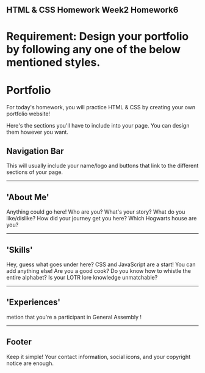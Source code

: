 ## HTML & CSS Homework Week2 Homework6
# Requirement: Design your portfolio by following any one of the below mentioned styles.

# Portfolio

For today's homework, you will practice HTML & CSS  by creating your own portfolio website!


Here's the sections you'll have to include into your page. You can design them however you want.


## Navigation Bar

This will usually include your name/logo and buttons that link to the different sections of your page.

---
## 'About Me'

Anything could go here! Who are you? What's your story? What do you like/dislike? How did your journey get you here? Which Hogwarts house are you?

---
## 'Skills'

Hey, guess what goes under here? CSS and JavaScript are a start! You can add anything else! Are you a good cook? Do you know how to whistle the entire alphabet? Is your LOTR lore knowledge unmatchable?

---
## 'Experiences'

metion that you're a participant in General Assembly !

---
## Footer

Keep it simple! Your contact information, social icons, and your copyright notice are enough.

